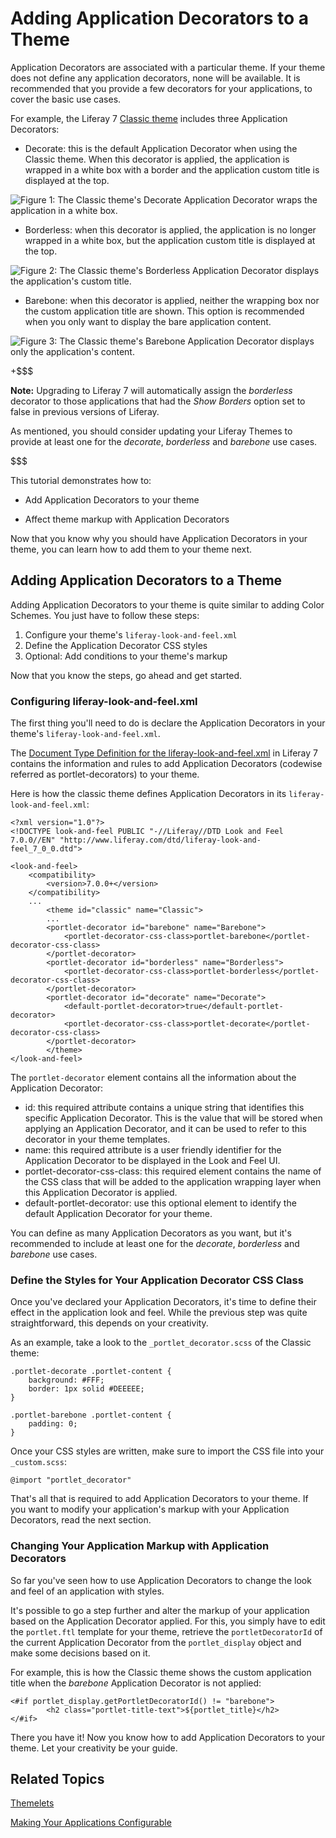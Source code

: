 # Adding Application Decorators to a Theme [](id=adding-application-decorators-to-a-theme)

Application Decorators are associated with a particular theme. If your theme
does not define any application decorators, none will be available. It is
recommended that you provide a few decorators for your applications, to cover
the basic use cases.

For example, the Liferay 7 [Classic theme](https://github.com/liferay/liferay-portal/tree/master/modules/apps/foundation/frontend-theme/frontend-theme-classic-web) 
includes three Application Decorators:

-   Decorate: this is the default Application Decorator when using the
    Classic theme. When this decorator is applied, the application is
    wrapped in a white box with a border and the application custom
    title is displayed at the top.

![Figure 1: The Classic theme's Decorate Application Decorator wraps the application in a white box.](../../../images/application-decorator-decorate.png)

-   Borderless: when this decorator is applied, the application is no
    longer wrapped in a white box, but the application custom title is
    displayed at the top.

![Figure 2: The Classic theme's Borderless Application Decorator displays the application's custom title.](../../../images/application-decorator-borderless.png)

-   Barebone: when this decorator is applied, neither the wrapping box
    nor the custom application title are shown. This option is
    recommended when you only want to display the bare application
    content.

![Figure 3: The Classic theme's Barebone Application Decorator displays only the application's content.](../../../images/application-decorator-barebone.png)

+$$$

**Note:** Upgrading to Liferay 7 will automatically assign the *borderless*
decorator to those applications that had the *Show Borders* option set to false 
in previous versions of Liferay.

As mentioned, you should consider updating your Liferay Themes to provide at 
least one for the *decorate*, *borderless* and *barebone* use cases.

$$$

This tutorial demonstrates how to:

- Add Application Decorators to your theme

- Affect theme markup with Application Decorators

Now that you know why you should have Application Decorators in your theme, you 
can learn how to add them to your theme next.

## Adding Application Decorators to a Theme [](id=adding-application-decorators-to-a-theme)

Adding Application Decorators to your theme is quite similar to adding
Color Schemes. You just have to follow these steps:

1.  Configure your theme's `liferay-look-and-feel.xml`
2.  Define the Application Decorator CSS styles
3.  Optional: Add conditions to your theme's markup

Now that you know the steps, go ahead and get started.

### Configuring liferay-look-and-feel.xml [](id=configuring-liferay-look-and-feel-xml)

The first thing you'll need to do is declare the Application Decorators in your 
theme's `liferay-look-and-feel.xml`.

The [Document Type Definition for the liferay-look-and-feel.xml](https://docs.liferay.com/portal/7.0/definitions/liferay-look-and-feel_7_0_0.dtd.html#portlet-decorator) 
in Liferay 7 contains the information and rules to add Application Decorators 
(codewise referred as portlet-decorators) to your theme.

Here is how the classic theme defines Application Decorators in its
`liferay-look-and-feel.xml`:

    <?xml version="1.0"?>
    <!DOCTYPE look-and-feel PUBLIC "-//Liferay//DTD Look and Feel 7.0.0//EN" "http://www.liferay.com/dtd/liferay-look-and-feel_7_0_0.dtd">

    <look-and-feel>
	    <compatibility>
		    <version>7.0.0+</version>
	    </compatibility>
	    ...
            <theme id="classic" name="Classic">
		    ...
		    <portlet-decorator id="barebone" name="Barebone">
			    <portlet-decorator-css-class>portlet-barebone</portlet-decorator-css-class>
		    </portlet-decorator>
		    <portlet-decorator id="borderless" name="Borderless">
			    <portlet-decorator-css-class>portlet-borderless</portlet-decorator-css-class>
		    </portlet-decorator>
		    <portlet-decorator id="decorate" name="Decorate">
			    <default-portlet-decorator>true</default-portlet-decorator>
			    <portlet-decorator-css-class>portlet-decorate</portlet-decorator-css-class>
		    </portlet-decorator>
            </theme>
    </look-and-feel>

The `portlet-decorator` element contains all the information about the
Application Decorator:

-   id: this required attribute contains a unique string that identifies this 
    specific Application Decorator. This is the value that will be stored when 
    applying an Application Decorator, and it can be used to refer to this 
    decorator in your theme templates.
-   name: this required attribute is a user friendly identifier for the 
    Application Decorator to be displayed in the Look and Feel UI.
-   portlet-decorator-css-class: this required element contains the name of the 
    CSS class that will be added to the application wrapping layer when this 
    Application Decorator is applied.
-   default-portlet-decorator: use this optional element to identify the default 
    Application Decorator for your theme.

You can define as many Application Decorators as you want, but it's recommended 
to include at least one for the *decorate*, *borderless* and *barebone* use 
cases.

### Define the Styles for Your Application Decorator CSS Class [](id=define-the-styles-for-your-application-decorator-css-class)

Once you've declared your Application Decorators, it's time to define their 
effect in the application look and feel. While the previous step was quite 
straightforward, this depends on your creativity.

As an example, take a look to the `_portlet_decorator.scss` of the
Classic theme:

    .portlet-decorate .portlet-content {
	    background: #FFF;
	    border: 1px solid #DEEEEE;
    }

    .portlet-barebone .portlet-content {
	    padding: 0;
    }
    
Once your CSS styles are written, make sure to import the CSS file into your 
`_custom.scss`:

    @import "portlet_decorator"
    
That's all that is required to add Application Decorators to your theme. If you
want to modify your application's markup with your Application Decorators, read
the next section.

### Changing Your Application Markup with Application Decorators [](id=changing-your-application-markup-with-application-decorators)

So far you've seen how to use Application Decorators to change the look and feel 
of an application with styles.

It's possible to go a step further and alter the markup of your application 
based on the Application Decorator applied. For this, you simply have to edit
the `portlet.ftl` template for your theme, retrieve the `portletDecoratorId` of 
the current Application Decorator from the `portlet_display` object and make 
some decisions based on it.

For example, this is how the Classic theme shows the custom application title 
when the *barebone* Application Decorator is not applied:

    <#if portlet_display.getPortletDecoratorId() != "barebone">
            <h2 class="portlet-title-text">${portlet_title}</h2>
    </#if>
    
There you have it! Now you know how to add Application Decorators to your theme.
Let your creativity be your guide.

## Related Topics [](id=related-topics)

[Themelets](/develop/tutorials/-/knowledge_base/7-0/themelets)

[Making Your Applications Configurable](/develop/tutorials/-/knowledge_base/7-0/making-your-applications-configurable)
